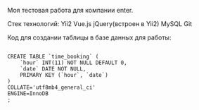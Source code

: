 Моя тестовая работа для компании enter.

Стек технологий:
Yii2
Vue.js
jQuery(встроен в Yii2)
MySQL
Git

Код для создании таблицы в базе данных для работы:

<code>
CREATE TABLE `time_booking` (
	`hour` INT(11) NOT NULL DEFAULT 0,
	`date` DATE NOT NULL,
	PRIMARY KEY (`hour`, `date`)
)
COLLATE='utf8mb4_general_ci'
ENGINE=InnoDB
;
</code>

